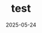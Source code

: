 ---
title: "test"
date: 2025-05-24
image: /images/blog/website.jpg
excerpt: "test"
layout: default
---